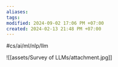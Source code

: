 ```yaml
---
aliases: 
tags: 
modified: 2024-09-02 17:06 PM +07:00
created: 2024-02-13 21:48 PM +07:00
---
```

#cs/ai/ml/nlp/llm 

![[assets/Survey of LLMs/attachment.jpg]]